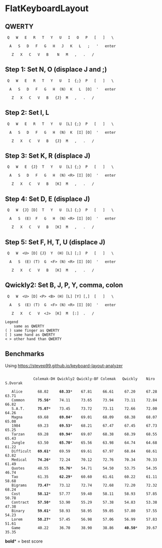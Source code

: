 # FlatKeyboardLayout

## QWERTY
```
 Q   W   E   R   T   Y   U   I   O   P   [   ]   \

  A   S   D   F   G   H   J   K   L   ;   '   enter

   Z   X   C   V   B    N   M   ,   .   /
```

## Step 1: Set N, O (displace J and ;)
```
 Q   W   E   R   T   Y   U   I  {;}  P   [   ]   \

  A   S   D   F   G   H  (N)  K   L  [O]  '   enter

   Z   X   C   V   B   {J}  M   ,   .   /
```

## Step 2: Set I, L
```
 Q   W   E   R   T   Y   U  [L] {;}  P   [   ]   \

  A   S   D   F   G   H  (N)  K  [I] [O]  '   enter

   Z   X   C   V   B   {J}  M   ,   .   /
```

## Step 3: Set K, R (displace J)
```
 Q   W   E  {J}  T   Y   U  [L] {;}  P   [   ]   \

  A   S   D   F   G   H  (N) <R> [I] [O]  '   enter

   Z   X   C   V   B   [K]  M   ,   .   /
```

## Step 4: Set D, E (displace J)
```
 Q   W  {J} [D]  T   Y   U  [L] {;}  P   [   ]   \

  A   S  (E)  F   G   H  (N) <R> [I] [O]  '   enter

   Z   X   C   V   B   [K]  M   ,   .   /
```

## Step 5: Set F, H, T, U (displace J)
```
 Q   W  <U> [D] {J}  Y  (H) [L] [;]  P   [   ]   \

  A   S  (E) (T)  G  <F> (N) <R> [I] [O]  '   enter

   Z   X   C   V   B   [K]  M   ,   .   /
```

## Qwickly2: Set B, J, P, Y, comma, colon

```
 Q   W  <U> [D] <P> <B> (H) [L] [Y] [,]  [   ]   \

  A   S  (E) (T)  G  <F> (N) <R> [I] [O]  '   enter

   Z   X   C   V  <J>  [K]  M  [:]  .   /

Legend
    same as QWERTY
( ) same finger as QWERTY
[ ] same hand as QWERTY
< > other hand than QWERTY
```

## Benchmarks

Using https://stevep99.github.io/keyboard-layout-analyzer

<pre><code>
             Colemak-DH Qwickly2 Qwickly-BF Colemak   Qwickly    Niro     S.Dvorak

   Alice       68.02     <b>68.33</b>*    67.81     66.61     67.20     67.28     63.71
   Common      <b>75.56</b>*    74.11     73.65     73.94     73.11     72.84     66.82
   S.A.T.      <b>75.07</b>*    73.45     73.72     73.11     72.66     72.00     64.26
   Magna       69.68     <b>69.84</b>*    69.01     68.09     68.38     68.07     65.08
   1984        69.23     <b>69.53</b>*    68.21     67.47     67.45     67.73     65.25
   Tarzan      69.28     <b>69.94</b>*    69.07     68.38     68.39     68.55     65.43
   Jungle      63.50     <b>65.70</b>*    65.56     63.98     64.74     64.68     61.22
   Difficult   <b>69.61</b>*    69.59     69.61     67.97     68.84     68.61     63.82
   Medical     <b>74.26</b>*    72.24     70.12     72.76     70.34     70.33     61.49
   Quotes      48.55     <b>55.76</b>*    54.71     54.50     53.75     54.35     46.74
   Tao         61.35     <b>62.29</b>*    60.60     61.61     60.22     61.11     58.68
   Bigrams     <b>73.47</b>*    73.12     72.74     72.68     72.20     72.32     68.24
   Cost        <b>58.12</b>*    57.77     59.40     58.11     58.93     57.85     50.78
   Contract    <b>57.50</b>*    53.90     55.29     57.38     54.83     53.38     47.38
   Binary      <b>59.61</b>*    58.93     58.95     59.05     57.80     57.55     54.23
   Lorem       <b>58.27</b>*    57.45     56.98     57.06     56.99     57.83     51.61
   Game        40.22     36.70     38.90     38.86     <b>40.50</b>*    39.67     35.35
</code></pre>
**bold*** = best score
